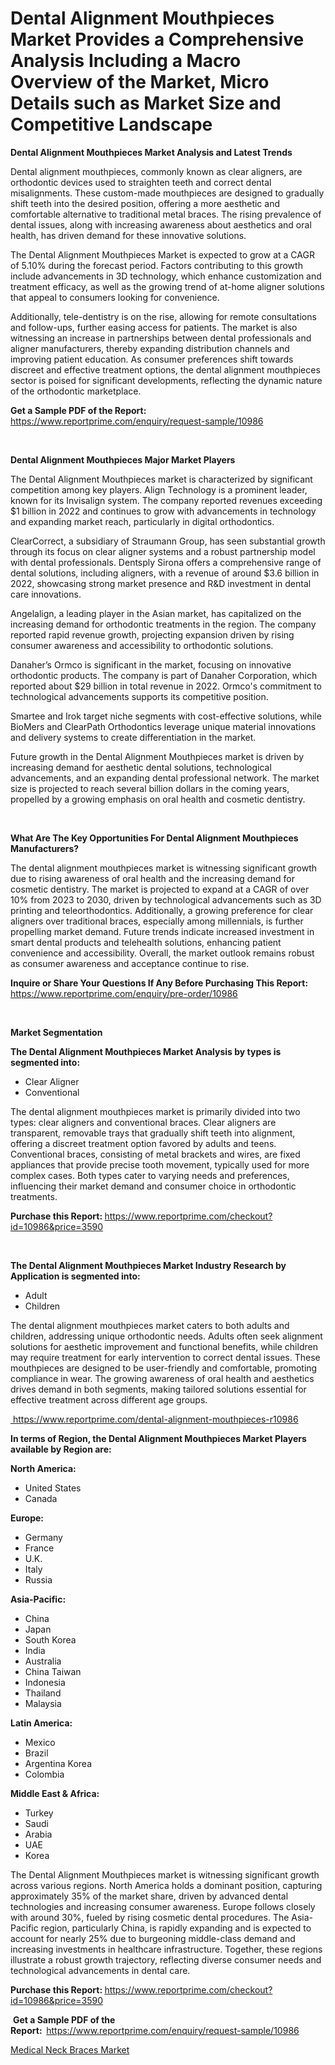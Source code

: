 <p><h1>Dental Alignment Mouthpieces Market Provides a Comprehensive Analysis Including a Macro Overview of the Market, Micro Details such as Market Size and Competitive Landscape</h1></p><p><strong>Dental Alignment Mouthpieces Market Analysis and Latest Trends</strong></p>
<p><p>Dental alignment mouthpieces, commonly known as clear aligners, are orthodontic devices used to straighten teeth and correct dental misalignments. These custom-made mouthpieces are designed to gradually shift teeth into the desired position, offering a more aesthetic and comfortable alternative to traditional metal braces. The rising prevalence of dental issues, along with increasing awareness about aesthetics and oral health, has driven demand for these innovative solutions.</p><p>The Dental Alignment Mouthpieces Market is expected to grow at a CAGR of 5.10% during the forecast period. Factors contributing to this growth include advancements in 3D technology, which enhance customization and treatment efficacy, as well as the growing trend of at-home aligner solutions that appeal to consumers looking for convenience. </p><p>Additionally, tele-dentistry is on the rise, allowing for remote consultations and follow-ups, further easing access for patients. The market is also witnessing an increase in partnerships between dental professionals and aligner manufacturers, thereby expanding distribution channels and improving patient education. As consumer preferences shift towards discreet and effective treatment options, the dental alignment mouthpieces sector is poised for significant developments, reflecting the dynamic nature of the orthodontic marketplace.</p></p>
<p><strong>Get a Sample PDF of the Report:&nbsp;</strong> <a href="https://www.reportprime.com/enquiry/request-sample/10986?utm_campaign=2009&utm_medium=2&utm_source=Github&utm_content=ia&utm_term=20032025&utm_id=dental-alignment-mouthpieces">https://www.reportprime.com/enquiry/request-sample/10986</a></p>
<p>&nbsp;</p>
<p><strong>Dental Alignment Mouthpieces Major Market Players</strong></p>
<p><p>The Dental Alignment Mouthpieces market is characterized by significant competition among key players. Align Technology is a prominent leader, known for its Invisalign system. The company reported revenues exceeding $1 billion in 2022 and continues to grow with advancements in technology and expanding market reach, particularly in digital orthodontics.</p><p>ClearCorrect, a subsidiary of Straumann Group, has seen substantial growth through its focus on clear aligner systems and a robust partnership model with dental professionals. Dentsply Sirona offers a comprehensive range of dental solutions, including aligners, with a revenue of around $3.6 billion in 2022, showcasing strong market presence and R&D investment in dental care innovations.</p><p>Angelalign, a leading player in the Asian market, has capitalized on the increasing demand for orthodontic treatments in the region. The company reported rapid revenue growth, projecting expansion driven by rising consumer awareness and accessibility to orthodontic solutions.</p><p>Danaher’s Ormco is significant in the market, focusing on innovative orthodontic products. The company is part of Danaher Corporation, which reported about $29 billion in total revenue in 2022. Ormco's commitment to technological advancements supports its competitive position.</p><p>Smartee and Irok target niche segments with cost-effective solutions, while BioMers and ClearPath Orthodontics leverage unique material innovations and delivery systems to create differentiation in the market.</p><p>Future growth in the Dental Alignment Mouthpieces market is driven by increasing demand for aesthetic dental solutions, technological advancements, and an expanding dental professional network. The market size is projected to reach several billion dollars in the coming years, propelled by a growing emphasis on oral health and cosmetic dentistry.</p></p>
<p>&nbsp;</p>
<p><strong>What Are The Key Opportunities For Dental Alignment Mouthpieces Manufacturers?</strong></p>
<p><p>The dental alignment mouthpieces market is witnessing significant growth due to rising awareness of oral health and the increasing demand for cosmetic dentistry. The market is projected to expand at a CAGR of over 10% from 2023 to 2030, driven by technological advancements such as 3D printing and teleorthodontics. Additionally, a growing preference for clear aligners over traditional braces, especially among millennials, is further propelling market demand. Future trends indicate increased investment in smart dental products and telehealth solutions, enhancing patient convenience and accessibility. Overall, the market outlook remains robust as consumer awareness and acceptance continue to rise.</p></p>
<p><strong>Inquire or Share Your Questions If Any Before Purchasing This Report:</strong> <a href="https://www.reportprime.com/enquiry/pre-order/10986?utm_campaign=2009&utm_medium=2&utm_source=Github&utm_content=ia&utm_term=20032025&utm_id=dental-alignment-mouthpieces">https://www.reportprime.com/enquiry/pre-order/10986</a></p>
<p>&nbsp;</p>
<p><strong>Market Segmentation</strong></p>
<p><strong>The Dental Alignment Mouthpieces Market Analysis by types is segmented into:</strong></p>
<p><ul><li>Clear Aligner</li><li>Conventional</li></ul></p>
<p><p>The dental alignment mouthpieces market is primarily divided into two types: clear aligners and conventional braces. Clear aligners are transparent, removable trays that gradually shift teeth into alignment, offering a discreet treatment option favored by adults and teens. Conventional braces, consisting of metal brackets and wires, are fixed appliances that provide precise tooth movement, typically used for more complex cases. Both types cater to varying needs and preferences, influencing their market demand and consumer choice in orthodontic treatments.</p></p>
<p><strong>Purchase this Report:&nbsp;</strong><a href="https://www.reportprime.com/checkout?id=10986&price=3590&utm_campaign=2009&utm_medium=2&utm_source=Github&utm_content=ia&utm_term=20032025&utm_id=dental-alignment-mouthpieces">https://www.reportprime.com/checkout?id=10986&price=3590</a></p>
<p>&nbsp;</p>
<p><strong>The Dental Alignment Mouthpieces Market Industry Research by Application is segmented into:</strong></p>
<p><ul><li>Adult</li><li>Children</li></ul></p>
<p><p>The dental alignment mouthpieces market caters to both adults and children, addressing unique orthodontic needs. Adults often seek alignment solutions for aesthetic improvement and functional benefits, while children may require treatment for early intervention to correct dental issues. These mouthpieces are designed to be user-friendly and comfortable, promoting compliance in wear. The growing awareness of oral health and aesthetics drives demand in both segments, making tailored solutions essential for effective treatment across different age groups.</p></p>
<p><a href="https://www.reportprime.com/dental-alignment-mouthpieces-r10986?utm_campaign=2009&utm_medium=2&utm_source=Github&utm_content=ia&utm_term=20032025&utm_id=dental-alignment-mouthpieces">&nbsp;https://www.reportprime.com/dental-alignment-mouthpieces-r10986</a></p>
<p><strong>In terms of Region, the Dental Alignment Mouthpieces Market Players available by Region are:</strong></p>
<p>
    <p> <strong> North America: </strong>
        <ul>
            <li>United States</li>
            <li>Canada</li>
        </ul>
        </p> 
    <p> <strong> Europe: </strong>
        <ul>
            <li>Germany</li>
            <li>France</li>
            <li>U.K.</li>
            <li>Italy</li>
            <li>Russia</li>
        </ul>
        </p> 
    <p> <strong> Asia-Pacific: </strong>
        <ul>
            <li>China</li>
            <li>Japan</li>
            <li>South Korea</li>
            <li>India</li>
            <li>Australia</li>
            <li>China Taiwan</li>
            <li>Indonesia</li>
            <li>Thailand</li>
            <li>Malaysia</li>
        </ul>
        </p> 
    <p> <strong> Latin America: </strong>
        <ul>
            <li>Mexico</li>
            <li>Brazil</li>
            <li>Argentina Korea</li>
            <li>Colombia</li>
        </ul>
        </p> 
    <p> <strong> Middle East & Africa: </strong>
        <ul>
            <li>Turkey</li>
            <li>Saudi</li>
            <li>Arabia</li>
            <li>UAE</li>
            <li>Korea</li>
        </ul>
    </p>
    </p>
<p><p>The Dental Alignment Mouthpieces market is witnessing significant growth across various regions. North America holds a dominant position, capturing approximately 35% of the market share, driven by advanced dental technologies and increasing consumer awareness. Europe follows closely with around 30%, fueled by rising cosmetic dental procedures. The Asia-Pacific region, particularly China, is rapidly expanding and is expected to account for nearly 25% due to burgeoning middle-class demand and increasing investments in healthcare infrastructure. Together, these regions illustrate a robust growth trajectory, reflecting diverse consumer needs and technological advancements in dental care.</p></p>
<p><strong>Purchase this Report: </strong><a href="https://www.reportprime.com/checkout?id=10986&price=3590&utm_campaign=2009&utm_medium=2&utm_source=Github&utm_content=ia&utm_term=20032025&utm_id=dental-alignment-mouthpieces">https://www.reportprime.com/checkout?id=10986&price=3590</a></p>
<p>&nbsp;<strong>Get a Sample PDF of the Report:&nbsp;&nbsp;</strong><a href="https://www.reportprime.com/enquiry/request-sample/10986?utm_campaign=2009&utm_medium=2&utm_source=Github&utm_content=ia&utm_term=20032025&utm_id=dental-alignment-mouthpieces">https://www.reportprime.com/enquiry/request-sample/10986</a></p>
<p><strong></strong></p>
<p><p><a href="https://github.com/hgf64gh/Market-Research-Report-List-2/blob/main/medical-neck-braces-market.md?utm_campaign=2009&utm_medium=2&utm_source=Github&utm_content=ia&utm_term=20032025&utm_id=dental-alignment-mouthpieces">Medical Neck Braces Market</a></p></p>